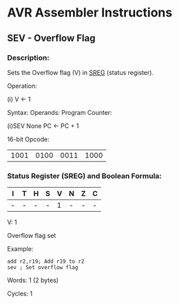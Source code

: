 AVR Assembler Instructions
==========================

SEV - Overflow Flag
-------------------

### <a href="" id="N19688"></a> Description:

Sets the Overflow flag (V) in <a href="avrassembler.wb_nomenclature.html#avrassembler.Status_Register" class="xref" title="SREG : Status register">SREG</a> (status register).

Operation:

(i) V ← 1

Syntax: Operands: Program Counter:

(i)SEV None PC ← PC + 1

16-bit Opcode:

|      |      |      |      |
|------|------|------|------|
| 1001 | 0100 | 0011 | 1000 |

### <a href="" id="N196BF"></a> Status Register (SREG) and Boolean Formula:

| I   | T   | H   | S   | V   | N   | Z   | C   |
|-----|-----|-----|-----|-----|-----|-----|-----|
| -   | -   | -   | -   | 1   | -   | -   | -   |

V: 1

Overflow flag set

Example:

``` programlisting
add r2,r19; Add r19 to r2
sev ; Set overflow flag
```

Words: 1 (2 bytes)

Cycles: 1
